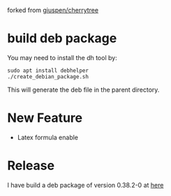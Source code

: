 forked from [giuspen/cherrytree](https://github.com/giuspen/cherrytree)

# build deb package
You may need to install the dh tool by:

```shell
sudo apt install debhelper
./create_debian_package.sh
```

This will generate the deb file in the parent directory.

# New Feature
 - Latex formula enable

# Release
I have build a deb package of version 0.38.2-0 at [here](https://github.com/hyer/cherrytree/blob/master/release/cherrytree_0.38.2-0_all.deb)

